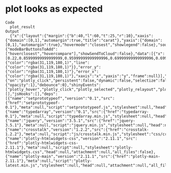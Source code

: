 # plot looks as expected

    Code
      plot_result
    Output
      {"x":{"layout":{"margin":{"b":40,"l":60,"t":25,"r":10},"xaxis":{"domain":[0,1],"automargin":true,"title":"carat"},"yaxis":{"domain":[0,1],"automargin":true},"hovermode":"closest","showlegend":false},"source":"A","config":{"modeBarButtonsToAdd":["hoverclosest","hovercompare"],"showSendToCloud":false},"data":[{"x":[0.22,0.85999999999999999,0.95999999999999996,0.69999999999999996,0.69999999999999996,0.91000000000000003,0.91000000000000003,0.97999999999999998,0.83999999999999997,1.01,1.05,0.69999999999999996,1.01,0.76000000000000001,0.90000000000000002,0.56999999999999995,0.73999999999999999,1,1.2,1,0.98999999999999999,0.98999999999999999,0.90000000000000002,0.94999999999999996,0.95999999999999996,1,0.90000000000000002,0.91000000000000003,0.90000000000000002,0.81999999999999995,0.94999999999999996,1.01,0.75,0.91000000000000003,0.91000000000000003,0.91000000000000003,0.97999999999999998,1.02,1,1,1,0.90000000000000002,0.70999999999999996,0.75,0.62,1.01,0.95999999999999996,1,0.90000000000000002,0.90000000000000002,0.90000000000000002,1,1,1,1,0.71999999999999997,0.88,0.90000000000000002,1.03,0.80000000000000004,0.90000000000000002,1.1899999999999999,0.70999999999999996,1,1,1,0.90000000000000002,0.90000000000000002,1.1699999999999999,0.75,1.03,1.01,0.90000000000000002,1,0.98999999999999999,0.97999999999999998,0.73999999999999999,0.69999999999999996,0.90000000000000002,0.90000000000000002,1,1.5,0.90000000000000002,1.1299999999999999,0.91000000000000003,1,0.90000000000000002,1.0600000000000001,1.01,0.91000000000000003,1.01,0.84999999999999998,1.02,0.72999999999999998,1.01,1.2,1.2,1.2,1,0.90000000000000002,1.02,1,0.77000000000000002,0.92000000000000004,0.69999999999999996,0.72999999999999998,1.03,1.01,1.01,0.81999999999999995,0.70999999999999996,0.90000000000000002,0.90000000000000002,0.70999999999999996,0.91000000000000003,1,0.90000000000000002,0.90000000000000002,1.02,0.90000000000000002,0.90000000000000002,0.90000000000000002,0.92000000000000004,1.1599999999999999,1.02,0.91000000000000003,1,1,1,1,1,0.90000000000000002,0.90000000000000002,0.90000000000000002,0.90000000000000002,1,1.03,0.94999999999999996,0.90000000000000002,1,0.87,1.01,1.0900000000000001,0.83999999999999997,0.93000000000000005,1.01,1,1.5,0.91000000000000003,0.91000000000000003,0.90000000000000002,1.01,1,1.01,1,0.70999999999999996,0.90000000000000002,0.90000000000000002,0.90000000000000002,0.90000000000000002,0.90000000000000002,0.91000000000000003,0.95999999999999996,0.90000000000000002,1.03,0.90000000000000002,0.25,1,0.90000000000000002,0.93000000000000005,1,1,1,0.90000000000000002,0.91000000000000003,1.01,0.90000000000000002,0.92000000000000004,0.92000000000000004,0.93999999999999995,0.90000000000000002,1.02,1.01,0.69999999999999996,0.95999999999999996,1.0800000000000001,1,1,0.81000000000000005,0.92000000000000004,0.90000000000000002,0.90000000000000002,0.97999999999999998,0.98999999999999999,0.90000000000000002,1,0.93999999999999995,0.93000000000000005,0.90000000000000002,0.90000000000000002,0.94999999999999996,0.90000000000000002,0.90000000000000002,1,1.1399999999999999,0.92000000000000004,0.85999999999999999,1,1,0.90000000000000002,1,1.0900000000000001,1.01,1,0.90000000000000002,0.90000000000000002,1.01,1.01,0.90000000000000002,1.52,0.90000000000000002,1,1,1.03,1.03,0.95999999999999996,0.92000000000000004,0.90000000000000002,0.90000000000000002,1.01,1,1.0700000000000001,1.01,1.04,1,0.97999999999999998,1,0.98999999999999999,1.01,1.01,1.01,1.01,0.90000000000000002,1.05,1.03,0.97999999999999998,0.90000000000000002,1,1.0600000000000001,1.02,1,1,1,0.95999999999999996,1,1.1200000000000001,1.01,0.95999999999999996,1.01,0.95999999999999996,0.90000000000000002,0.90000000000000002,1.23,1,1.2,0.90000000000000002,1,0.90000000000000002,0.91000000000000003,0.91000000000000003,1.1100000000000001,1.01,1.51,1.51,1,0.90000000000000002,1.03,1.52,1.03,0.90000000000000002,0.90000000000000002,0.93000000000000005,0.90000000000000002,1.02,0.85999999999999999,1,1,1,1.22,1.51,1.03,1,1,1.04,0.90000000000000002,1.02,1.01,1.01,1.02,0.90000000000000002,0.90000000000000002,0.72999999999999998,1.05,1.01,1.01,0.91000000000000003,1,1,1,1.1699999999999999,1,0.91000000000000003,1.01,1.02,0.90000000000000002,0.91000000000000003,1.01,1.0800000000000001,1.21,1.21,1,1.01,1.01,1.01,0.90000000000000002,1.03,1.26,1.01,1,1.1000000000000001,1.03,1.1799999999999999,1.01,1,0.51000000000000001,0.92000000000000004,0.90000000000000002,0.90000000000000002,0.90000000000000002,1,1,1,1,1,1.02,1,1.0800000000000001,1.21,1.25,1.01,1.01,0.90000000000000002,1.01,1,1,1,1.03,0.73999999999999999,1.01,1.02,1.2,1.01,0.93999999999999995,1.1100000000000001,0.90000000000000002,1.24,0.96999999999999997,1.01,1,1.22,0.31,1.01,1.01,0.91000000000000003,0.91000000000000003,1.1299999999999999,0.91000000000000003,1.01,1.01,1.01,1.1299999999999999,0.90000000000000002,1.01,1.01,1.3200000000000001,1,1.4099999999999999,1.21,1.21,1,1.3600000000000001,1,1,1.51,1.1299999999999999,1.01,0.90000000000000002,1.01,0.90000000000000002,1.01,1,0.90000000000000002,1.1599999999999999,1.02,0.90000000000000002,0.90000000000000002,1,0.91000000000000003,1.01,1,1.01,1,1.0900000000000001,1.01,1.01,1.01,1.29,0.90000000000000002,0.31,0.97999999999999998,1.05,1.5,1,1,1.1599999999999999,0.90000000000000002,1,1,1,1,1,1.01,1.45,1,1.03,1.5,1.01,1.5,1.2,1.2,1,1,0.51000000000000001,1.24,1.02,1.02,1.04,1.02,0.5,1.04,1.01,1.3500000000000001,1.03,1,1,0.91000000000000003,1.03,1.02,1,0.29999999999999999,1.02,1.02,0.91000000000000003,1.01,1.01,1,1.01,0.92000000000000004,1.0700000000000001,1,1,1.01,1,0.90000000000000002,1.01,0.91000000000000003,1.26,1.1799999999999999,1.0700000000000001,1.01,1.04,1.45,1,1.01,1.1599999999999999,1.3500000000000001,1,1.01,1.21,1.01,1.52,1.52,1,1,1,1,1,1.1299999999999999,1.3300000000000001,1,1.5,1.5,1.5,1,1,1.22,0.29999999999999999,1.1699999999999999,1.1000000000000001,1.3799999999999999,1,1,1.26,1.01,1.01,1.01,1.01,1.02,0.91000000000000003,0.91000000000000003,0.28999999999999998,0.29999999999999999,1.0800000000000001,1.01,1.01,1.01,0.90000000000000002,1,1.02,1,1.29,1,1,1.2,1.01,1,1.03,0.95999999999999996,1.6399999999999999,1.01,0.91000000000000003,1,1.01,1.1100000000000001,1.01,1.01,1,1.47,1.1799999999999999,1.2,1.2,1.3300000000000001,1,1.21,1,1.02,1.5,1.5,1.26,1.01,1,1.5,1,1.21,1.01,1.5,1,1.21,1.01,1.51,0.93000000000000005,1.8300000000000001,1.0900000000000001,1.01,1,1.3400000000000001,1.01,1.01,1.3300000000000001,1.01,1.01,1,1.0800000000000001,1.1100000000000001,1.01,1.05,1.1899999999999999,1.24,1,1.01,1.72,1,1.02,1.5,1.5,1,1.01,0.29999999999999999,1,1.27,1.02,1,1.01,1.01,2.1400000000000001,1.1599999999999999,2.1499999999999999,0.91000000000000003,1.01,1.2,1,1.5,1.01,1,1,1.1200000000000001,1.3,1.01,1.46,0.39000000000000001,1.3500000000000001,1.52,1.01,0.90000000000000002,1.96,2.2200000000000002,1.7,1.1899999999999999,1.03,1.3500000000000001,1.01,1.04,1.5,1.01,2,1.05,1.02,2.0099999999999998,2.0099999999999998,1.46,1,2.27,1.51,1.1299999999999999,1.01,1.01,1.51,1,1,1.5,1,1.8100000000000001,1.01,1,2,1.6499999999999999,1.52,1.51,1.51,1.01,1.8200000000000001,2.0299999999999998,2.0299999999999998,1.5,1.73,1.01,1.3200000000000001,1.3300000000000001,1.01,1.4299999999999999,1.47,1,1,1.52,1.96,1.51,1.01,1.5,1,1.3200000000000001,1.5,1,1.01,1.01,1.6000000000000001,1,2.4900000000000002,1.51,1.51,2.0099999999999998,2.1400000000000001,1.5,2.02,2.02,1.01,1.01,1.01,1.54,2.0299999999999998,1.1399999999999999,1.01,1,1.21,1.49,1.45,2.0699999999999998,1.1499999999999999,2,1.5,2.2200000000000002,1.51,2.1000000000000001,2.1000000000000001,1.9099999999999999,1.01,2.25,1.53,1.5,1.4299999999999999,1.02,2.0299999999999998,1.01,2,1.1699999999999999,1.51,2.1699999999999999,1.5,1.5,2.3199999999999998,1.02,2.7200000000000002,1.8300000000000001,1.52,1.5,1.51,2.1099999999999999,1.5,1.5,2.25,1.0800000000000001,1.5900000000000001,1,1.1599999999999999,1.5,2.27,0.5,0.5,1.51,1.3500000000000001,1.52,1.5,1.51,1.5,1.4199999999999999,2.3100000000000001,2,1.05,1.24,2.0099999999999998,1.5,1.52,1.5800000000000001,1.1299999999999999,1.4399999999999999,1.52,1.52,1,1.52,1.5,1.51,1.5,0.31,1.5,1.51,1.51,1,1.5,1.5,1.1200000000000001,1.52,1.54,1.52,1.5,1.5,1.54,2.5,1.5,1,1.4299999999999999,2.2000000000000002,1.5600000000000001,1.5600000000000001,1.02,1.5,1.52,1.51,2,1.5,3,2,1.5700000000000001,1.5,1.3999999999999999,1.51,1.72,1.51,1.51,1.51,1.8100000000000001,1.51,1.01,1.8999999999999999,1.5,1.6000000000000001,1.52,1.51,2.5,1.71,1.01,2,1.49,1.51,1.51,1.71,2.7400000000000002,1.52,1.51,1.51,1.52,1.6399999999999999,1.53,1.55,2.02,1.51,1.51,1.76,1.51,1.51,2,1.51,2,1.51,1.7,1.52,0.5,0.5,2.04,3.1099999999999999,2.02,1.7,1.01,2.52,1.5,2.0099999999999998,2.0099999999999998,1.5,1.55,1.5,1.5,0.31,1.5,2,2,1.51,1,3.02,1.52,1.5,2.0099999999999998,2.0099999999999998,0.29999999999999999,1,2,3.0099999999999998,2.0099999999999998,2.0099999999999998,2,2.0099999999999998,2.0099999999999998,2,1.54,1.5,0.29999999999999999,1.51,1.5,1.5,2,2.0099999999999998,2,2,2.0099999999999998,1.51,2,2,1.5,2,2,3.6499999999999999,1.51,2.1000000000000001,2,2.1000000000000001,2,1.9099999999999999,2.0099999999999998,2.04,2.5800000000000001,2.2200000000000002,2,1.54,2.02,1.5,2,2.0099999999999998,0.32000000000000001,2.1099999999999999,1.3200000000000001,2,1.5,2.04,2.29,1.51,2,1.98,1.51,2.1000000000000001,2.0699999999999998,2.5,2.5,2.1299999999999999,2.0099999999999998,2.02,2,2.02,1.5,0.29999999999999999,2.0099999999999998,2.0099999999999998,1.72,2.29,2.0099999999999998,2.0099999999999998,2,2,2.1400000000000001,2.52,1.5,2.02,2.5,2,2,2.0099999999999998,2,0.40000000000000002,2.0299999999999998,2.5,2.0299999999999998,2.0600000000000001,2.0099999999999998,1.7,2.0099999999999998,2.4300000000000002,2.48,1.51,2.1099999999999999,2,2,2,2,2.0099999999999998,1.5,2.0099999999999998,2.02,2.0099999999999998,2,2.52,2.3999999999999999,2.1000000000000001,2.0099999999999998,3.3999999999999999,2.0099999999999998,2.0299999999999998,1.5,2.02,2.1000000000000001,3,2.6000000000000001,2.5299999999999998,4.1299999999999999,2.5,2.0499999999999998,1.99,2.0099999999999998,1.9299999999999999,5.0099999999999998,2.3199999999999998,3.0099999999999998,3.0099999999999998,2.5099999999999998,2,4.5,2.02,2.0099999999999998,0.40999999999999998,0.29999999999999999,0.25,0.29999999999999999,0.41999999999999998,0.33000000000000002,0.31,0.5,0.40000000000000002,0.5,0.46999999999999997,0.40000000000000002,0.5,0.5,0.29999999999999999,0.40999999999999998,0.34999999999999998,0.34999999999999998,0.31,0.29999999999999999,0.45000000000000001,0.31,0.23000000000000001,0.27000000000000002,0.29999999999999999,0.29999999999999999,0.29999999999999999,0.45000000000000001,0.45000000000000001,0.40000000000000002,0.29999999999999999,0.35999999999999999,0.40000000000000002,0.31,0.34000000000000002,0.40999999999999998,0.29999999999999999,0.5,0.46999999999999997,0.46999999999999997,0.46000000000000002,0.40999999999999998,0.40000000000000002,0.5,0.46000000000000002,0.40000000000000002,0.5,0.32000000000000001,0.57999999999999996,0.57999999999999996,0.58999999999999997,0.47999999999999998,0.46000000000000002,0.46999999999999997,0.33000000000000002,0.45000000000000001,0.5,0.29999999999999999,0.45000000000000001,0.69999999999999996,0.5,0.5,0.45000000000000001,0.69999999999999996,0.69999999999999996,0.69999999999999996,0.69999999999999996,0.69999999999999996,0.40000000000000002,0.5,0.46000000000000002,0.52000000000000002,0.69999999999999996,0.45000000000000001,0.46000000000000002,0.42999999999999999,0.46000000000000002,0.69999999999999996,0.69999999999999996,0.69999999999999996,0.47999999999999998,0.5,0.5,0.51000000000000001,0.31,0.69999999999999996,0.46000000000000002,0.46000000000000002,0.34999999999999998,0.34999999999999998,0.34000000000000002,0.25,0.69999999999999996,0.45000000000000001,0.52000000000000002,0.5,0.5,0.5,0.59999999999999998,0.5,0.46000000000000002,0.45000000000000001,0.34000000000000002,0.72999999999999998,0.39000000000000001,0.5,0.51000000000000001,0.69999999999999996,0.58999999999999997,0.69999999999999996,0.40000000000000002,0.69999999999999996,0.69999999999999996,0.69999999999999996,0.5,0.46000000000000002,0.51000000000000001,0.46999999999999997,0.5,0.45000000000000001,0.46999999999999997,0.69999999999999996,0.57999999999999996,0.40999999999999998,0.69999999999999996,0.5,0.5,0.62,0.45000000000000001,0.5,0.72999999999999998,0.42999999999999999,0.51000000000000001,0.5,0.54000000000000004,0.5,0.69999999999999996,0.5,0.39000000000000001,0.56999999999999995,0.69999999999999996,0.5,0.5,0.5,0.5,0.69999999999999996,0.69999999999999996,0.76000000000000001,0.5,0.69999999999999996,0.71999999999999997,0.29999999999999999,0.34000000000000002,0.5,0.5,0.57999999999999996,0.69999999999999996,0.72999999999999998,0.51000000000000001,0.37,0.46000000000000002,0.60999999999999999,0.5,0.72999999999999998,0.56000000000000005,0.5,0.5,0.5,0.51000000000000001,0.5,0.59999999999999998,0.29999999999999999,0.47999999999999998,0.5,0.45000000000000001,0.58999999999999997,0.80000000000000004,0.51000000000000001,0.5,0.63,0.51000000000000001,0.5,0.5,0.5,0.48999999999999999,0.84999999999999998,0.5,0.5,0.5,1.03,0.5,0.69999999999999996,0.84999999999999998,0.5,0.5,0.53000000000000003,0.56000000000000005,0.51000000000000001,0.59999999999999998,0.5,0.5,0.5,0.5,0.84999999999999998,0.84999999999999998,0.5,0.5,0.51000000000000001,0.84999999999999998,0.89000000000000001,0.51000000000000001,0.5,0.5,0.56000000000000005,0.70999999999999996,0.53000000000000003,0.5,0.59999999999999998,0.47999999999999998,0.5,0.56999999999999995,0.56000000000000005,0.5,0.5,0.5,0.52000000000000002,0.53000000000000003,0.70999999999999996,0.62,0.64000000000000001,0.34999999999999998,0.34999999999999998,0.69999999999999996,0.57999999999999996,0.5,0.5,0.62,0.70999999999999996,0.67000000000000004,0.60999999999999999,0.37,0.5,0.96999999999999997,0.69999999999999996,0.91000000000000003,0.5,0.51000000000000001,0.69999999999999996,0.72999999999999998,0.68000000000000005,0.95999999999999996,0.62,0.57999999999999996,0.67000000000000004,0.77000000000000002,0.84999999999999998,0.65000000000000002,0.5,0.51000000000000001,0.69999999999999996,0.81000000000000005,0.70999999999999996,0.68999999999999995,0.69999999999999996,0.68999999999999995,0.69999999999999996,0.69999999999999996,0.57999999999999996,0.48999999999999999,0.95999999999999996,0.95999999999999996,0.51000000000000001,0.97999999999999998,0.5,0.80000000000000004,0.32000000000000001,0.69999999999999996,0.69999999999999996,0.69999999999999996,0.64000000000000001,0.56000000000000005,0.95999999999999996,0.95999999999999996,0.69999999999999996,0.97999999999999998,0.90000000000000002,0.63,0.71999999999999997,0.69999999999999996,0.95999999999999996,0.28999999999999998,0.53000000000000003,0.52000000000000002,1,0.90000000000000002,0.96999999999999997,0.56999999999999995,0.98999999999999999,0.5,0.5,0.69999999999999996,0.71999999999999997,0.71999999999999997,0.72999999999999998,0.69999999999999996,1,0.69999999999999996,0.69999999999999996,0.95999999999999996,0.95999999999999996,0.69999999999999996,0.69999999999999996,0.56000000000000005,0.37,0.70999999999999996,0.75,0.70999999999999996,0.69999999999999996,0.70999999999999996,0.69999999999999996,0.70999999999999996,0.69999999999999996,0.52000000000000002,0.69999999999999996,0.69999999999999996,0.73999999999999999,0.75,0.65000000000000002,0.5,0.72999999999999998,0.69999999999999996,0.69999999999999996,0.98999999999999999,0.56999999999999995,0.69999999999999996,0.95999999999999996,0.69999999999999996,0.97999999999999998,0.97999999999999998,0.90000000000000002,0.54000000000000004,0.75,0.69999999999999996,0.69999999999999996,0.5,0.63,1,0.77000000000000002,0.73999999999999999,0.69999999999999996,0.5,0.69999999999999996,0.69999999999999996,0.73999999999999999,0.69999999999999996,0.69999999999999996,0.70999999999999996,0.69999999999999996,0.69999999999999996,0.69999999999999996,1,0.69999999999999996,0.69999999999999996,0.69999999999999996,0.69999999999999996,0.29999999999999999,0.70999999999999996,0.77000000000000002,0.63,0.69999999999999996,0.81000000000000005,0.72999999999999998,0.69999999999999996,1,1.01,1.04,0.70999999999999996,0.69999999999999996,0.69999999999999996,0.70999999999999996,0.72999999999999998,0.69999999999999996,0.70999999999999996,0.73999999999999999,0.64000000000000001,0.95999999999999996,0.73999999999999999,0.68999999999999995,0.69999999999999996,0.52000000000000002,0.62,0.70999999999999996,0.70999999999999996,0.62,0.69999999999999996,0.69999999999999996,0.69999999999999996,0.75,0.70999999999999996,0.70999999999999996,0.70999999999999996,1,0.69999999999999996,0.69999999999999996,1,0.69999999999999996,0.69999999999999996,0.69999999999999996,0.71999999999999997,0.69999999999999996,0.91000000000000003,0.71999999999999997,0.82999999999999996,1.04,0.90000000000000002,0.90000000000000002,0.52000000000000002,0.72999999999999998,0.70999999999999996,0.69999999999999996,0.70999999999999996,0.69999999999999996,0.34000000000000002,0.72999999999999998,0.72999999999999998,0.69999999999999996,0.69999999999999996,0.69999999999999996,0.69999999999999996,0.83999999999999997,0.59999999999999998,0.69999999999999996,0.77000000000000002,0.57999999999999996,0.76000000000000001,0.73999999999999999,0.70999999999999996,0.70999999999999996,0.71999999999999997,0.70999999999999996,0.69999999999999996,0.46999999999999997,0.69999999999999996,0.68999999999999995,1.0600000000000001,0.69999999999999996,0.80000000000000004,0.69999999999999996,0.69999999999999996,0.69999999999999996,0.70999999999999996,0.72999999999999998,1,0.92000000000000004,1.01,0.69999999999999996,0.77000000000000002,1.05,0.81000000000000005,0.70999999999999996,0.70999999999999996,0.81000000000000005,0.95999999999999996,0.71999999999999997,0.90000000000000002,0.78000000000000003,0.72999999999999998,0.80000000000000004,0.70999999999999996,0.69999999999999996,0.69999999999999996,0.94999999999999996,1,0.70999999999999996,0.76000000000000001,0.72999999999999998,0.89000000000000001,1.1699999999999999,0.96999999999999997,0.69999999999999996,0.81999999999999995,0.69999999999999996,1.01,0.62,0.72999999999999998,0.69999999999999996,0.70999999999999996,0.70999999999999996,0.69999999999999996,0.69999999999999996,0.69999999999999996,0.96999999999999997,0.69999999999999996,0.81999999999999995,0.83999999999999997,0.78000000000000003,0.79000000000000004,0.75,0.71999999999999997,0.70999999999999996,0.69999999999999996,0.70999999999999996,1.0700000000000001,0.90000000000000002,0.75,1.2,1.2,1.2,0.90000000000000002,0.69999999999999996,0.69999999999999996,0.69999999999999996,0.69999999999999996,0.69999999999999996,0.69999999999999996,0.82999999999999996,0.91000000000000003,0.69999999999999996,0.69999999999999996,1.05,1.21,0.71999999999999997,1,0.69999999999999996,0.80000000000000004,0.78000000000000003,0.72999999999999998,0.70999999999999996,0.81000000000000005,0.71999999999999997,0.69999999999999996,0.90000000000000002,0.56000000000000005,0.69999999999999996,0.90000000000000002,0.95999999999999996,0.58999999999999997,0.70999999999999996,0.69999999999999996,0.59999999999999998,0.91000000000000003,0.84999999999999998,0.71999999999999997,0.69999999999999996,0.81999999999999995,1.3,0.69999999999999996,0.95999999999999996,0.76000000000000001,1,0.90000000000000002,0.90000000000000002,0.90000000000000002,0.96999999999999997,0.72999999999999998,0.95999999999999996,0.95999999999999996,0.88,0.69999999999999996,0.69999999999999996,0.73999999999999999,0.69999999999999996,1.3,0.69999999999999996,0.82999999999999996,0.5,0.5,0.89000000000000001,0.77000000000000002,0.69999999999999996,1.29,0.70999999999999996,0.73999999999999999,0.69999999999999996,0.71999999999999997,0.73999999999999999,1.2,0.70999999999999996,0.90000000000000002,0.75,1.2,0.69999999999999996,0.90000000000000002,0.95999999999999996,1.01,0.70999999999999996,0.80000000000000004,0.71999999999999997,0.71999999999999997,0.90000000000000002,0.78000000000000003,0.69999999999999996,0.69999999999999996,0.76000000000000001,0.75,0.70999999999999996,0.69999999999999996,0.69999999999999996,1.05,0.78000000000000003,1,0.83999999999999997,0.71999999999999997,0.90000000000000002,1,1.04,0.70999999999999996],"type":"histogram","marker":{"color":"rgba(31,119,180,1)","line":{"color":"rgba(31,119,180,1)"}},"error_y":{"color":"rgba(31,119,180,1)"},"error_x":{"color":"rgba(31,119,180,1)"},"xaxis":"x","yaxis":"y","frame":null}],"highlight":{"on":"plotly_click","persistent":false,"dynamic":false,"selectize":false,"opacityDim":0.20000000000000001,"selected":{"opacity":1},"debounce":0},"shinyEvents":["plotly_hover","plotly_click","plotly_selected","plotly_relayout","plotly_brushed","plotly_brushing","plotly_clickannotation","plotly_doubleclick","plotly_deselect","plotly_afterplot","plotly_sunburstclick"],"base_url":"https://plot.ly"},"evals":[],"jsHooks":[],"deps":[{"name":"setprototypeof","version":"0.1","src":{"href":"setprototypeof-0.1"},"meta":null,"script":"setprototypeof.js","stylesheet":null,"head":null,"attachment":null,"all_files":false},{"name":"typedarray","version":"0.1","src":{"href":"typedarray-0.1"},"meta":null,"script":"typedarray.min.js","stylesheet":null,"head":null,"attachment":null,"all_files":false},{"name":"jquery","version":"3.5.1","src":{"href":"jquery-3.5.1"},"meta":null,"script":"jquery.min.js","stylesheet":null,"head":null,"attachment":null,"all_files":true},{"name":"crosstalk","version":"1.2.2","src":{"href":"crosstalk-1.2.2"},"meta":null,"script":"js/crosstalk.min.js","stylesheet":"css/crosstalk.min.css","head":null,"attachment":null,"all_files":true},{"name":"plotly-htmlwidgets-css","version":"2.11.1","src":{"href":"plotly-htmlwidgets-css-2.11.1"},"meta":null,"script":null,"stylesheet":"plotly-htmlwidgets.css","head":null,"attachment":null,"all_files":false},{"name":"plotly-main","version":"2.11.1","src":{"href":"plotly-main-2.11.1"},"meta":null,"script":"plotly-latest.min.js","stylesheet":null,"head":null,"attachment":null,"all_files":false}]} 

